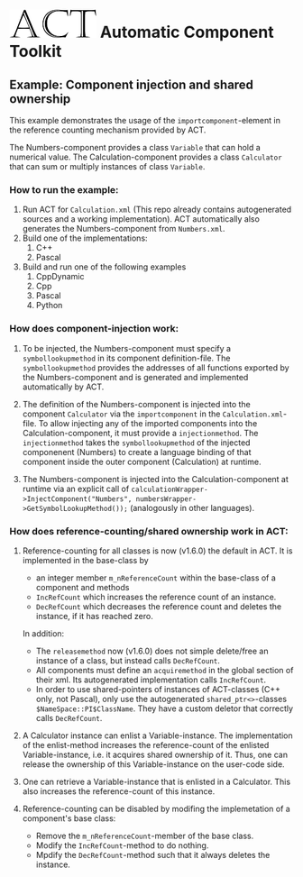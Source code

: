# ![ACT logo](../../Documentation/images/ACT_logo_50px.png) Automatic Component Toolkit

## Example: Component injection and shared ownership

This example demonstrates the usage of the `importcomponent`-element in the reference counting mechanism provided by ACT.

The Numbers-component provides a class `Variable` that can hold a numerical value.
The Calculation-component provides a class `Calculator` that can sum or multiply instances of class `Variable`.


### How to run the example:
1. Run ACT for `Calculation.xml` (This repo already contains autogenerated sources and a working implementation).
	ACT automatically also generates the Numbers-component from `Numbers.xml`.
2. Build one of the implementations:
	1. C++
	2. Pascal
3. Build and run one of the following examples
	1. CppDynamic
	2. Cpp
	3. Pascal
	4. Python

### How does component-injection work:
1. To be injected, the Numbers-component must specify a `symbollookupmethod` in its component definition-file.
The `symbollookupmethod` provides the addresses of all functions exported by the Numbers-component and is generated and implemented automatically by ACT.

2. The definition of the Numbers-component is injected into the component `Calculator` via the `importcomponent` in the `Calculation.xml`-file. 
To allow injecting any of the imported components into the Calculation-component, it must provide a `injectionmethod`. The `injectionmethod` takes the `symbollookupmethod` of the injected componenent (Numbers) to create a language binding of that component inside the outer component (Calculation) at runtime.

3. The Numbers-component is injected into the Calculation-component at runtime via an explicit call of
`calculationWrapper->InjectComponent("Numbers", numbersWrapper->GetSymbolLookupMethod());` (analogously in other languages).


### How does reference-counting/shared ownership  work in ACT:
1. Reference-counting for all classes is now (v1.6.0) the default in ACT.
	It is implemented in the base-class by
	- an integer member `m_nReferenceCount` within the base-class of a component
	and methods
	- `IncRefCount` which increases the reference count of an instance.
	- `DecRefCount` which decreases the reference count and deletes the instance, if it has reached zero.
	
	In addition:
	- The `releasemethod` now (v1.6.0) does not simple delete/free an instance of a class, but instead calls `DecRefCount`.
	- All components must define an `acquiremethod` in the global section of their xml. Its autogenerated implementation calls `IncRefCount`.
	- In order to use shared-pointers of instances of ACT-classes (C++ only, not Pascal), only use the autogenerated `shared_ptr<>`-classes `$NameSpace::PI$ClassName`. They have a custom deletor that correctly calls `DecRefCount`.

2. A Calculator instance can enlist a Variable-instance.
	The implementation of the enlist-method increases the reference-count of the enlisted Variable-instance, i.e.
	it acquires shared ownership of it. Thus, one can release the ownership of this Variable-instance on the user-code side.
	
3. One can retrieve a Variable-instance that is enlisted in a Calculator. This also increases the reference-count of this instance.

4. Reference-counting can be disabled by modifing the implemetation of a component's base class:
	- Remove the `m_nReferenceCount`-member of the base class.
	- Modify the `IncRefCount`-method to do nothing.
	- Mpdify the `DecRefCount`-method such that it always deletes the instance.
